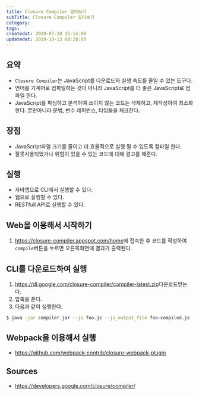 ```yaml
---
title: Closure Compiler 알아보기
subTitle: Closure Compiler 알아보기
category: 
tags: 
createdat: 2019-07-10 15:14:00
updatedat: 2019-10-13 08:28:00
---
```


## 요약

* `Closure Compiler`는 JavaScript를 다운로드와 실행 속도를 줄일 수 있는 도구다.
* 언어를 기계어로 컴파일하는 것이 아니라 JavaScript를 더 좋은 JavaScript로 
컴파일 한다. 
* JavaScript를 파싱하고 분석하여 쓰이지 않는 코드는 삭제하고, 재작성하여 최소화 
한다. 뿐만아니라 문법, 변수 레퍼런스, 타입들을 체크한다.

## 장점

* JavaScript파일 크기를 줄이고 더 효율적으로 실행 될 수 있도록 컴파일 한다.
* 잘못사용되었거나 위험이 있을 수 있는 코드에 대해 경고를 해준다.

## 실행

* 자바앱으로 CLI에서 실행할 수 있다.
* 웹으로 실행할 수 있다.
* RESTfull API로 실행할 수 있다.

## Web을 이용해서 시작하기

1. <https://closure-compiler.appspot.com/home>에 접속한 후 코드를 작성하여
   `compile`버튼을 누르면 오른쪽화면에 결과가 출력된다.

## CLI를 다운로드하여 실행

1. <https://dl.google.com/closure-compiler/compiler-latest.zip>다운로드받는다.
2. 압축을 푼다.
3. 다음과 같이 실행한다.

```bash
$ java -jar compiler.jar --js foo.js --js_output_file foo-compiled.js
```

## Webpack을 이용해서 실행

* <https://github.com/webpack-contrib/closure-webpack-plugin>

## Sources 

* <https://developers.google.com/closure/compiler/>
